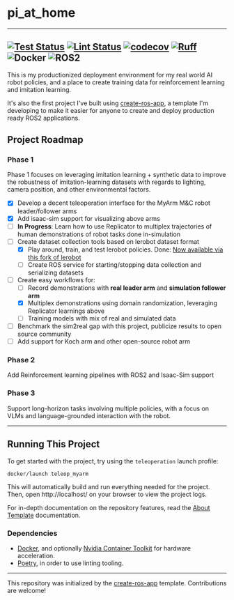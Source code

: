 # pi_at_home

---
[![Test Status](https://github.com/apockill/pi_at_home/workflows/Test/badge.svg)](https://github.com/apockill/pi_at_home/actions?query=workflow%3ATest)
[![Lint Status](https://github.com/apockill/pi_at_home/workflows/Lint/badge.svg)](https://github.com/apockill/pi_at_home/actions?query=workflow%3ALint)
[![codecov](https://codecov.io/gh/apockill/pi_at_home/branch/main/graph/badge.svg)](https://codecov.io/gh/apockill/pi_at_home)
[![Ruff](https://img.shields.io/endpoint?url=https://raw.githubusercontent.com/astral-sh/ruff/main/assets/badge/v2.json)](https://github.com/astral-sh/ruff)
![Docker](https://img.shields.io/badge/docker-%230db7ed.svg?logo=docker&logoColor=white)
![ROS2](https://img.shields.io/badge/ros-%230A0FF9.svg?logo=ros&logoColor=white)
---

This is my productionized deployment environment for my real world AI robot policies, 
and a place to create training data for reinforcement learning and imitation learning.

It's also the first project I've built using [create-ros-app](https://github.com/urbanmachine/create-ros-app),
a template I'm developing to make it easier for anyone to create and deploy production 
ready ROS2 applications.

## Project Roadmap
### Phase 1
Phase 1 focuses on leveraging imitation learning + synthetic data to improve the robustness
of imitation-learning datasets with regards to lighting, camera position, and other environmental
factors.

- [x] Develop a decent teleoperation interface for the MyArm M&C robot leader/follower arms
- [x] Add isaac-sim support for visualizing above arms
- [ ] **In Progress**: Learn how to use Replicator to multiplex trajectories of human demonstrations of robot tasks
      done in-simulation
- [ ] Create dataset collection tools based on lerobot dataset format
  - [x] Play around, train, and test lerobot policies.
        Done: [Now available via this fork of lerobot](https://github.com/huggingface/lerobot/pull/506)
  - [ ] Create ROS service for starting/stopping data collection and serializing datasets
- [ ] Create easy workflows for:
  - [ ] Record demonstrations with **real leader arm** and **simulation follower arm**
  - [x] Multiplex demonstrations using domain randomization, leveraging Replicator learnings above
  - [ ] Training models with mix of real and simulated data
- [ ] Benchmark the sim2real gap with this project, publicize results to open source community
- [ ] Add support for Koch arm and other open-source robot arm

### Phase 2
Add Reinforcement learning pipelines with ROS2 and Isaac-Sim support

### Phase 3
Support long-horizon tasks involving multiple policies, with a focus on VLMs and 
language-grounded interaction with the robot.

---

## Running This Project

To get started with the project, try using the `teleoperation` launch profile:

```shell
docker/launch teleop_myarm
```
This will automatically build and run everything needed for the project.
Then, open http://localhost/ on your browser to view the project logs.

For in-depth documentation on the repository features, read the [About Template](docs/about_template.md) documentation.

### Dependencies

- [Docker](https://docs.docker.com/get-docker/), and optionally [Nvidia Container Toolkit](https://docs.nvidia.com/datacenter/cloud-native/container-toolkit/latest/install-guide.html) for hardware acceleration.
- [Poetry](https://python-poetry.org/docs/), in order to use linting tooling.

---
This repository was initialized by the [create-ros-app](https://github.com/UrbanMachine/create-ros-app) template. Contributions are welcome!
